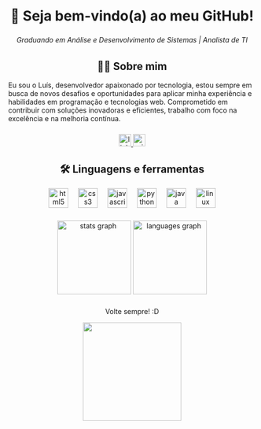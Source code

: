 <h1 align="center">👾 Seja bem-vindo(a) ao meu GitHub!</h1>

###

<h6 align="center">Graduando em Análise e Desenvolvimento de Sistemas | Analista de TI</h6>

###

<h2 align="center">👩‍💻 Sobre mim</h3>


<p align="left">Eu sou o Luís, desenvolvedor apaixonado por tecnologia, estou sempre em busca de novos desafios e oportunidades para aplicar minha experiência e habilidades em programação e tecnologias web. Comprometido em contribuir com soluções inovadoras e eficientes, trabalho com foco na excelência e na melhoria contínua.</p>

###

<div align="center">
  <a href="https://www.linkedin.com/in/lgalvesz/" target="_blank">
    <img src="https://img.shields.io/static/v1?message=LinkedIn&logo=linkedin&label=&color=0077B5&logoColor=white&labelColor=&style=for-the-badge" height="25" alt="linkedin logo"  />
  </a>
  <a href="mailto:lgalvesz@outlook.com" target="_blank">
    <img src="https://img.shields.io/static/v1?message=Outlook&logo=microsoft-outlook&label=&color=0078D4&logoColor=white&labelColor=&style=for-the-badge" height="25" alt="microsoft-outlook logo"  />
  </a>
</div>

###

<h2 align="center">🛠 Linguagens e ferramentas</h3>


<div align="center">
  <img src="https://cdn.jsdelivr.net/gh/devicons/devicon/icons/html5/html5-original.svg" height="40" width="40" alt="html5 logo" />
  <img width="12" />
  <img src="https://cdn.jsdelivr.net/gh/devicons/devicon/icons/css3/css3-original.svg" height="40" width="40" alt="css3 logo" />
  <img width="12" />
  <img src="https://cdn.jsdelivr.net/gh/devicons/devicon/icons/javascript/javascript-original.svg" height="40" width="40" alt="javascript logo" />
  <img width="12" />
  <img src="https://cdn.jsdelivr.net/gh/devicons/devicon/icons/python/python-original.svg" height="40" width="40" alt="python logo" />
  <img width="12" />
  <img src="https://cdn.jsdelivr.net/gh/devicons/devicon/icons/java/java-original.svg" height="40" width="40" alt="java logo" />
  <img width="12" />
  <img src="https://cdn.jsdelivr.net/gh/devicons/devicon/icons/linux/linux-original.svg" height="40" width="40" alt="linux logo" />
</div>

###

<div align="center">
  <img src="https://github-readme-stats.vercel.app/api?username=lgalvesz&hide_title=false&hide_rank=true&show_icons=true&include_all_commits=true&count_private=true&disable_animations=true&theme=dracula&locale=pt-br&hide_border=true&order=1" height="150" alt="stats graph" />
  <img src="https://github-readme-stats.vercel.app/api/top-langs?username=lgalvesz&locale=pt-br&hide_title=false&layout=compact&card_width=320&langs_count=8&theme=dracula&hide_border=true&order=2" height="150" alt="languages graph" />
</div>

###

<p align="center">Volte sempre! :D</p>


<div align="center">
  <img height="200" src="https://media.tenor.com/BuSEbkm9aAIAAAAi/hi-otag.gif" />
</div>
